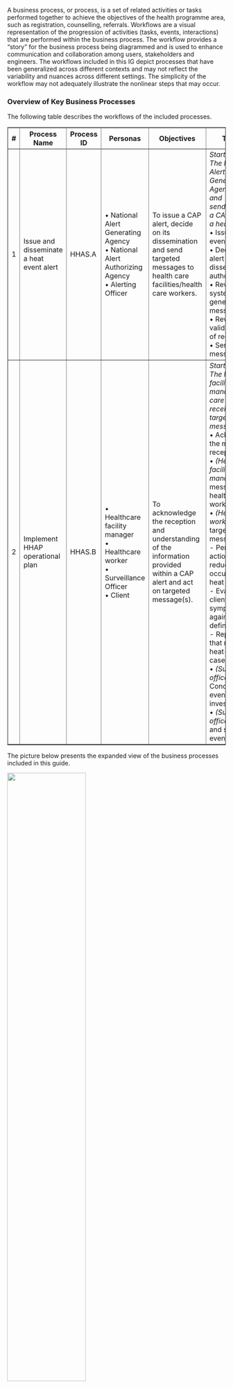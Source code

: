 A business process, or process, is a set of related activities or tasks 
performed together to achieve the objectives of the health programme area, 
such as registration, counselling, referrals. Workflows are a visual 
representation of the progression of activities (tasks, events, interactions) 
that are performed within the business process. The workflow provides a “story” 
for the business process being diagrammed and is used to enhance communication 
and collaboration among users, stakeholders and engineers. The workflows included in this IG depict processes that have been generalized across different contexts and may not reflect the variability and nuances across different settings. The simplicity of the workflow may not adequately illustrate the nonlinear steps that may occur.


### Overview of Key Business Processes 
The following table describes the workflows of the included processes. 

<table border="1" class="dataframe table table-striped table-bordered">
  <thead>
    <tr class="header">
      <th><strong>#</strong> </th>
      <th><strong>Process Name</strong> </th>
      <th><strong>Process ID</strong> </th>
      <th><strong>Personas</strong> </th>
      <th><strong>Objectives</strong> </th>
      <th><strong>Task set</strong> </th>
    </tr>
 </thead>
 <tbody>
    <tr class="odd">
      <td>1</td>
      <td>Issue and disseminate a heat event alert</td>
      <td>HHAS.A</td>
      <td>•	National Alert Generating Agency <br>•	National Alert Authorizing Agency <br>•	Alerting Officer
</td>
      <td>To issue a CAP alert, decide on its dissemination  and send targeted messages to health care facilities/health care workers.</td>
      <td><i>Starting point: The National Alert Generating Agency issues and sends/publishes a CAP alert for a heat event.</i> <br>
      •	Issue a heat event CAP alert <br>
•	Decide on alert dissemination authorization <br>
•	Review the system generated message(s) <br>
•	Review and validate the list of recipients <br>
•	Send targeted message(s) 
 </td>
    </tr>
     <tr class="odd">
      <td>2</td>
      <td>Implement HHAP operational plan</td>
      <td>HHAS.B</td>
      <td>•	Healthcare facility manager <br>
•	Healthcare worker <br>
•	Surveillance Officer <br>
•	Client
</td>
      <td>To acknowledge the reception and understanding of the information provided within a CAP alert and act on targeted message(s).</td>
      <td><i>Starting point: The health facility manager/health care worker receives the targeted message(s).</i> <br>
      •	Acknowledge the message(s) reception <br>
•	<i>(Health facility manager)</i> Send message(s) to health-care workers <br>
•	<i>(Health care worker)</i> Act on targeted message(s):<br>
    - Perform actions that reduce occupational heat stress;<br>
    - Evaluate client symptoms against case definition;<br>
    - Report cases that meet the heat-related case definition.<br>
•	<i>(Surveillance officer)</i> Conduct heat event investigation <br>
•	<i>(Surveillance officer)</i> Compile and submit heat event report <br>
 </td>
    </tr>
  </tbody>
</table>


The picture below presents the expanded view of the business processes included in this guide.


<img src="./All_processes_expanded_v4.svg" style="width:60%; align:center"/>
<br clear="all"/>

Notes: 
- "Issue HEAT-HEALTH action plan" and "Registration" sub-processes are linked to the overall HHAS process but are out of scope in this iteration (colored in purple in the diagram);
- The source file of the business processes designed for this guide can be downloaded [here](HHAS L2_BPMN files.zip).

#### A. Business process for issuing and disseminating a heat event alert

**Objective:** To issue a CAP alert, decide on its dissemination  and send targeted messages to health care facilities/health care workers.

**Notes and annotations:**
1. Forecast an upcoming heat event
- The National Alert Generating Agency uses climatological information and weather forecasts to identify upcoming heat events. Estimations concluding that predefined thresholds will be breached represent the trigger point for a HHAS workflow. The decision to issue or not a heat event alert should be determined from close collaboration of climate, weather, and health communities and policy developers and represents a judgment call of the group of people involved in the decision-making process.

2.	Issue a heat event CAP alert (“Alert”) 
- The Alert originator issues a heat event alert in the form of a Common Alerting Protocol (CAP) alert;
- The Alert should follow a CAP format, which is an open, non-proprietary digital message format (RSS , ATOM , or MQTT ) for all types of alerts and notifications (Ref ITU CAP). CAP assists with clear quick action-oriented messaging through machine-to-machine dissemination and to a variety of partners and the public, through a generic XML format;
- One of the most used methods for disseminating CAP alerts is via the publish/subscribe mechanism, also known as CAP alert feeds. The subscribed actors, including the National Alert Authorizing Agency, can fetch the alert, usually via an alert aggregator service integrated into the HHAS solution;
- Beside the commonly used publish/subscribe mechanism for disseminating CAP alerts, other solutions can be implemented for delivering the CAP alerts (e.g. Mobile Alert Communication Management (mACM) IHE profile). The dissemination method and technology remain a decision to be made during implementation;
- Guidelines:
    - Common alerting protocol (CAP 1.2), ITU-T X.1303 bis[^1];
    - Common Alerting Protocol Version 1.2, OASIS[^2];
    - Common Policies and Practices (Version 03)[^3];
    - Mobile Alert Communication Management (mACM) IHE profile[^4];

3.	Decide on Alert dissemination authorization 
- The National Alert Authorizing Agency decides if the alert needs to be disseminated to health care facilities and/or healthcare workers. If available, decision-support logic integrated into the HHAS can help with the decision-making process;
- The decision process to authorize a heat-event and the group or Agency tasked to abide by that authorization process, should be decided on and developed through a co-design approach. Co-design involves the collaboration and active participation of multiple groups in the collective development to meet the diverse needs of those likely to benefit from heat event and heat-health related warnings. Important groups involved in the co-design process would include, NHMS, health ministries and associated agencies, social services, the emergency services, environmental health policy- and decision-makers, representatives of specific target (heat vulnerable/at risk/indigenous) groups for warnings and the public;
- Based on the co-design process, the Alert Authorizing Agency should make an interpretation of the hazard forecasts and impact estimates. Contextual factors, such as concurrent hazards which may hamper the population's ability to adapt their behaviours or environments (e.g., wildfires), pressures on the delivery of health and social care services (e.g., COVID-19 pandemic) and other indirect factors that might determine the general level of heat-related vulnerability such as the cost of energy for cooling.

4.	Dissemination to health-care workers authorized? 
- The Alert dissemination may be approved or disapproved;
- If approved, the system may include a confirmation of approval before further dissemination.

5.	Review the system generated message(s)
- Once approved, the HHAS enhances automatically the Alert content with guidance from the HHAP, based on pre-defined logic;
- The Alerting Officer receives a notification via the HHAS of a new Alert on subscribed CAP Feed and reviews the Alert, including the enhancements proposed by the HHAS.

6.	Adaptation needed? 
- The Alerting Officer determines if any additional enhancements are required for needs contextualized to the regions of impact.

7.	Determine if direct dissemination to health workers is necessary
- The Alerting Officer follows the operational guidance from the local Heat Health Action Plan to determine if the alert must be sent directly to health care workers as well or only to healthcare facilities (health service managers). 

8.	Retrieve and review the list of recipients 
- The affected area indicated in the Alert is the main criterion used to determine who are the recipients of the message;
- The Alerting Officer identifies the impacted healthcare facility/healthcare workers through local mapping and healthcare registries;
- The HHAS can automatically retrieve the list of recipients from the health facilities registry and/or health workers registry if those are available and interoperable with the HHAS. The Alerting Officer can review and update the list, for example add or remove recipients, as necessary.

9.	Send targeted message(s) 
- The Alert, containing targeted information, is sent to the health care facilities and/or health care workers via appropriate distribution mechanisms.

10.	Targeted message(s) for health service managers sent

11.	Acknowledgment received for message(s) delivered to health service managers 
- The acknowledgement messages, sent via explicit acknowledgment actions or implicitly via system mechanisms, are received. This event closes the alert dissemination to health service managers workflow.

12.	Targeted message(s) for health care workers sent

13.	Acknowledgment received for message(s) delivered to health care workers
- The acknowledgement messages, sent via explicit acknowledgment actions or implicitly via system mechanisms, are received. This event closes the alert dissemination to health care workers workflow.

14.	Generate targeted message(s) with extra guidance
- The CAP message should be adapted based on the contextual factors of the heat event alert. In addition to the CAP standard elements (urgency, severity, certainty, etc.) included in the CAP alert provided by the Alert Generating Agency, contextualized details should be included, such as the potential impacts, disaggregated by vulnerable groups, and clear actions to reduce risk. Risk messaging can be co-developed in advance of a hazard with affected populations to help increase their preparation, based on the level of severity; 
- Other improvements could include language adaptation or communication style of the healthcare facilities/workers, such as preference for adaptation measures;
- The resulting CAP message should be altered directly on the CAP Feed Service and maintain CAP  message structure.

#### B. Business process for implementing HHAP operational plan

**Objective:** To acknowledge the reception and understanding of the information provided within a CAP alert and act on targeted message(s).

**Notes and annotations:**

1.	Receives targeted message(s) for healthcare facility mangers
- The targeted message(s) with guidance based on the HHAP and any extra local specificity is received by the health service managers. The managers should thoughtfully assess whether all the actions suggested in the messages are appropriate for their specific work environments, prioritizing the health and wellbeing of both clients (or patients) and staff.
2.	Acknowledgement sent for reception of targeted message(s) for managers
- The acknowledgement can be done:<br>
  - formally, via an explicit action such as confirming the alert reception by clicking a button, a link or by sending an email, etc.;<br>
  - informally and automatically performed by the system, for example, through the “read receipt” mechanism.
3.	Send message(s) to healthcare workers
- Message(s) is(are) disseminated to the front-line health workers for their action and follow-up, in accordance with HHAP operational plans;
- The guidance can include specific actions to be performed by the health care workers to reduce potential negative impacts for the health system clients and/or advice on how to avoid exposure to occupational heat stress.
4.	Act on targeted message(s)
- The health care workers who receive the targeted message(s) perform suggested actions to prepare for and respond to the heat event alert;
- In clinical settings, health care workers should apply clinical judgment to respond appropriately to each patient’s or client’s individual needs. They should understand the health risks associated with extreme heat and know how to take protective measures. If a patient or client appears to be at risk of overheating—such as living in an excessively hot room or home—health care workers should know what actions need to be performed to ensure their immediate safety.
- 4.1 Perform actions that reduce occupational heat stress
    - The health workers are one of the risk groups exposed to occupational heat stress. The health worker should perform the necessary actions to mitigate the negative impact the heat event can have on their mental and physical health.
- 4.2 Evaluate client symptoms against case definition
    - The health worker evaluates the health status of clients presenting with a heat-related illness. The symptoms are evaluated against heat-related case definition used in the country or region;
    - The health worker takes appropriate actions, according to the HHAP and other clinical guidance.
    - Guidance:
        - Public health advice on preventing health effects of heat: new and updated information for different audiences[^5];
        - Treatment and Prevention of Heat-Related Illness | New England Journal of Medicine.[^6]
- 4.3 Is the definition of a heat-related case met?
- 4.4 Report case
    - A case that meets the definition of a heat-related case is reported to the surveillance team;
    - Reporting the cases related to a heat event should be done as soon as they are detected, to allow for a real-time syndromic surveillance. This leads to better response time and actions, for example the surveillance data (daily deaths, daily calls to health information lines, daily ambulance calls, daily emergency room visits, occupancy rate of emergency room beds, etc.) might show increases in morbidity and mortality which might result in a decision to increase the alert level.
- 4.5 Provide other relevant clinical services
    - The health worker might provide other relevant clinical and support services, including referrals, if the case is evaluated as not being a heat-related case. The services needed are specific to each client and clinical condition(s).
- 4.6 Continue HHAP response
    - The HHAP is followed and implemented for each heat event and heat season, until the deactivation point is reached. This usually happens after an assessment of criteria concluding that the meteorological and health conditions are no longer a threat; 
    - To account for any “lag effect” in health impacts and ensure that the deactivation of an alert is not premature, some communities continue heat-alert activities for a few days after extreme heat conditions expire.
- Guidance:
    - Heat-Health Alerting system: guidance for health and social care providers.[^7]
    - Heat Alert and Response Systems to Protect Health: Best Practices Guidebook.[^8] 
5.	Threshold for heat-related cases breached?
- The impact-based thresholds for heat-related cases are established based on health data reported by healthcare workers. Reaching a pre-determined threshold can be an important criterion when deciding if a heat event investigation needs to be performed. The threshold values should be defined according to country specific guidelines and guidance documents.
6.	Conduct heat event investigation
- The surveillance officer performs a heat event investigation, focusing on assessing the impact of the heat event on health and on the effectiveness of the HHAP implementation. The investigation may require the involvement and expertise of an epidemiologist specialised in heat-related cases;
- Potential indicators that could be included in the analysis:
    - number of daily heat-related deaths relative to historical baseline;
    - number of daily emergency calls during the heat event;
    - number of daily emergency room visits and hospitalizations during the heat event.
- Guidance:
    - Heat Alert and Response Systems to Protect Health: Best Practices Guidebook.[^8] 
7.	Compile and submit heat event report
- The Surveillance Officer compiles and submits the heat event report based on the data reported by the healthcare workers and the heat event investigation conducted, if any. The reports inform further adjustments to the HHAP by providing relevant information for stakeholders, such as data that better explain the temperature-mortality relationships or the cost-effectiveness of interventions. The development of the HHAP is an iterative process that should include conclusions made based on surveillance and reporting data generated for past heat events;
- The quality of reports can be influenced by the capacity of the health system to deliver surveillance data.
- Guidance:
    - Heat Alert and Response Systems to Protect Health: Best Practices Guidebook.[^8]
    - “9.4 Use of surveillance data and monitoring in HHAPs”, Heat and health in the WHO European Region: updated evidence for effective prevention.[^9]


8.	Receives targeted message(s) for healthcare workers
- A trigger event for the implementation of the HHAP operational plan is the reception of targeted message(s) directly by the health care workers. This step implies that the message(s) is(are) directly disseminated to health care workers, without waiting for the information to be sent by the health service managers. This represents a streamlined workflow, based on strong DPI components and reliable distribution mechanisms.

9.	Acknowledgment sent for reception of targeted message(s) for staff
- The health care worker acknowledges the message reception. The acknowledgement can be done:
    - formally, via an explicit action such as confirming the message reception by clicking a button, a link or by sending an email, etc.;
    - informally and automatically performed by the system, for example, through the “read receipt” mechanism.

10.	Experiences heat-related illness (2d-2w after alert is sent)
- The heat event alert is sent in advance of the onset date of the heat wave. Therefore, there is usually a delay between the date when a heat event alert is received by the health workers and the first impact on the health system is perceived, for example when the clients start experiencing heat-related illnesses and present to healthcare facilities. This delay might represent a couple of days or weeks, depending on how much time in advance the heat event is forecasted and the alert is sent.



**References**

[^1]: [SERIES X: DATA NETWORKS, OPEN SYSTEM COMMUNICATIONS AND SECURITY. Secure applications and services – Emergency communications. Common alerting protocol (CAP 1.2). Geneva: International Telecommunication Union; 2014](https://www.itu.int/en/ITU-D/Emergency-Telecommunications/Documents/2020/T-REC-X.1303bis-201403-.pdf).
[^2]: [Common Alerting Protocol Version 1.2, OASIS Standard](https://docs.oasis-open.org/emergency/cap/v1.2/CAP-v1.2-os.html).
[^3]: [Common Policies and Practices (Version 03)](https://docs.google.com/document/d/1h_6mtP8WMnyxKyzN_YTI4N2XR9QuTWs3/edit?pli=1&tab=t.0).
[^4]: [Mobile Alert Communication Management (mACM) IHE profile](https://www.ihe.net/uploadedFiles/Documents/ITI/IHE_ITI_Suppl_mACM.pdf).
[^5]: [Public health advice on preventing health effects of heat: new and updated information for different audiences. World Health Organization. Regional Office for Europe. 2011](https://iris.who.int/handle/10665/341580).
[^6]: [Treatment and Prevention of Heat-Related Illness. New England Journal of Medicine. Sorensen Cecilia, Hess Jeremy. 2022. doi: 10.1056/NEJMcp2210623](https://doi.org/10.1056/NEJMcp2210623).
[^7]: [Heat-Health Alerting system: guidance for health and social care providers. UK Health Security Agency. 2024](https://www.gov.uk/guidance/heat-health-alerting-system-guidance-for-health-and-social-care-providers).
[^8]: [Heat Alert and Response Systems to Protect Health: Best Practices Guidebook. Health Canada, Water, Air and Climate Change Bureau Healthy Environments and Consumer Safety Branch. 2012](https://www.canada.ca/content/dam/hc-sc/migration/hc-sc/ewh-semt/alt_formats/pdf/pubs/climat/response-intervention/response-intervention-eng.pdf).
[^9]: [Heat and health in the WHO European Region: updated evidence for effective prevention. World Health Organization. Regional Office for Europe. 2021)](https://iris.who.int/handle/10665/3394620).